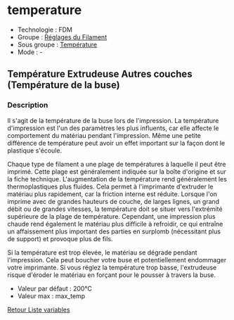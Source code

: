 # temperature

* Technologie : FDM
* Groupe : [Réglages du Filament](../filament_settings/filament_settings.md)
* Sous groupe : [Température](../filament_settings/filament_settings.md#température)
* Mode : -

## Température Extrudeuse Autres couches (Température de la buse)

### Description

Il s'agit de la température de la buse lors de l'impression. La température d'impression est l'un des paramètres les plus influents, car elle affecte le comportement du matériau pendant l'impression. Même une petite différence de température peut avoir un effet important sur la façon dont le plastique s'écoule.

Chaque type de filament a une plage de températures à laquelle il peut être imprimé. Cette plage est généralement indiquée sur la boîte d'origine et sur la fiche technique. L'augmentation de la température rend généralement les thermoplastiques plus fluides. Cela permet à l'imprimante d'extruder le matériau plus rapidement, car la friction interne est réduite. Lorsque l'on imprime avec de grandes hauteurs de couche, de larges lignes, un grand débit ou de grandes vitesses, la température doit se situer vers l'extrémité supérieure de la plage de température. Cependant, une impression plus chaude rend également le matériau plus difficile à refroidir, ce qui entraîne un affaissement plus important des parties en surplomb (nécessitant plus de support) et provoque plus de fils.

Si la température est trop élevée, le matériau se dégrade pendant l'impression. Cela peut boucher votre buse et potentiellement endommager votre imprimante. Si vous réglez la température trop basse, l'extrudeuse risque d'éroder le matériau en forçant pour le pousser à travers la buse.

* Valeur par défaut :  200°C
* Valeur max :  max_temp


[Retour Liste variables](variable_list.md)
